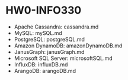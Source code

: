 # HW0-INFO330

* Apache Cassandra: cassandra.md
* MySQL: mySQL.md
* PostgreSQL: postgreSQL.md
* Amazon DynamoDB: amazonDynamoDB.md
* JanusGraph: janusGraph.md
* Microsoft SQL Server: microsoftSQL.md
* InfluxDB: influxDB.md
* ArangoDB: arangoDB.md
